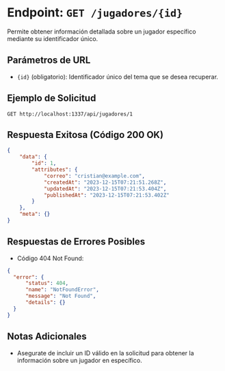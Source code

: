 # Endpoint: `GET /jugadores/{id}`

Permite obtener información detallada sobre un jugador específico mediante su identificador único.

## Parámetros de URL
- `{id}` (obligatorio): Identificador único del tema que se desea recuperar.

## Ejemplo de Solicitud
```http
GET http://localhost:1337/api/jugadores/1
```

## Respuesta Exitosa (Código 200 OK)
```json
{
    "data": {
        "id": 1,
        "attributes": {
            "correo": "cristian@example.com",
            "createdAt": "2023-12-15T07:21:51.268Z",
            "updatedAt": "2023-12-15T07:21:53.404Z",
            "publishedAt": "2023-12-15T07:21:53.402Z"
        }
    },
    "meta": {}
}
```

## Respuestas de Errores Posibles
- Código 404 Not Found:

```json
{
  "error": {
      "status": 404,
      "name": "NotFoundError",
      "message": "Not Found",
      "details": {}
  }
}
```

## Notas Adicionales

- Asegurate de incluir un ID válido en la solicitud para obtener la información
  sobre un jugador en específico.